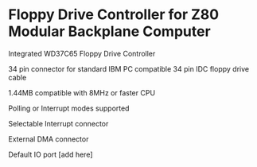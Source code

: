 # Floppy Drive Controller for Z80 Modular Backplane Computer

Integrated WD37C65 Floppy Drive Controller

34 pin connector for standard IBM PC compatible 34 pin IDC floppy drive cable

1.44MB compatible with 8MHz or faster CPU

Polling or Interrupt modes supported

Selectable Interrupt connector

External DMA connector

Default IO port [add here]
